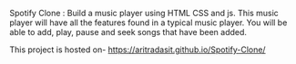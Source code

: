 Spotify Clone :
Build a music player using HTML CSS and js. This music player will have all the features found in a typical music player. You will be able to add, play, pause and seek songs that have been added.

This project is hosted on- https://aritradasit.github.io/Spotify-Clone/
 
 
